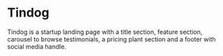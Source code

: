 # Tindog
Tindog is a startup landing page with a title section, feature section, carousel to browse testimonials, a pricing plant section and a footer with social media handle.
